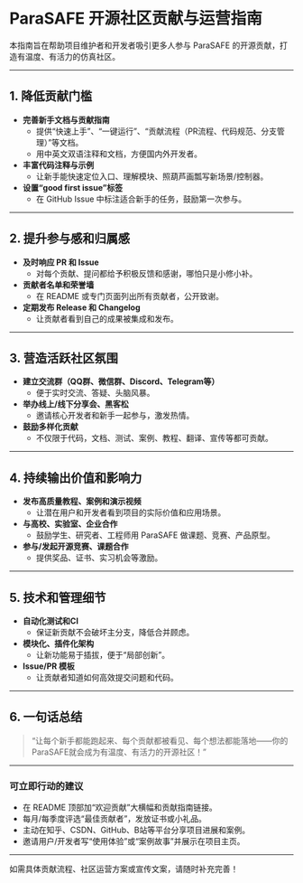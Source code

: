 # ParaSAFE 开源社区贡献与运营指南

本指南旨在帮助项目维护者和开发者吸引更多人参与 ParaSAFE 的开源贡献，打造有温度、有活力的仿真社区。

---

## 1. 降低贡献门槛

- **完善新手文档与贡献指南**
  - 提供“快速上手”、“一键运行”、“贡献流程（PR流程、代码规范、分支管理）”等文档。
  - 用中英文双语注释和文档，方便国内外开发者。
- **丰富代码注释与示例**
  - 让新手能快速定位入口、理解模块、照葫芦画瓢写新场景/控制器。
- **设置“good first issue”标签**
  - 在 GitHub Issue 中标注适合新手的任务，鼓励第一次参与。

---

## 2. 提升参与感和归属感

- **及时响应 PR 和 Issue**
  - 对每个贡献、提问都给予积极反馈和感谢，哪怕只是小修小补。
- **贡献者名单和荣誉墙**
  - 在 README 或专门页面列出所有贡献者，公开致谢。
- **定期发布 Release 和 Changelog**
  - 让贡献者看到自己的成果被集成和发布。

---

## 3. 营造活跃社区氛围

- **建立交流群（QQ群、微信群、Discord、Telegram等）**
  - 便于实时交流、答疑、头脑风暴。
- **举办线上/线下分享会、黑客松**
  - 邀请核心开发者和新手一起参与，激发热情。
- **鼓励多样化贡献**
  - 不仅限于代码，文档、测试、案例、教程、翻译、宣传等都可贡献。

---

## 4. 持续输出价值和影响力

- **发布高质量教程、案例和演示视频**
  - 让潜在用户和开发者看到项目的实际价值和应用场景。
- **与高校、实验室、企业合作**
  - 鼓励学生、研究者、工程师用 ParaSAFE 做课题、竞赛、产品原型。
- **参与/发起开源竞赛、课题合作**
  - 提供奖品、证书、实习机会等激励。

---

## 5. 技术和管理细节

- **自动化测试和CI**
  - 保证新贡献不会破坏主分支，降低合并顾虑。
- **模块化、插件化架构**
  - 让新功能易于插拔，便于“局部创新”。
- **Issue/PR 模板**
  - 让贡献者知道如何高效提交问题和代码。

---

## 6. 一句话总结

> “让每个新手都能跑起来、每个贡献都被看见、每个想法都能落地——你的ParaSAFE就会成为有温度、有活力的开源社区！”

---

### 可立即行动的建议
- 在 README 顶部加“欢迎贡献”大横幅和贡献指南链接。
- 每月/每季度评选“最佳贡献者”，发放证书或小礼品。
- 主动在知乎、CSDN、GitHub、B站等平台分享项目进展和案例。
- 邀请用户/开发者写“使用体验”或“案例故事”并展示在项目主页。

---

如需具体贡献流程、社区运营方案或宣传文案，请随时补充完善！ 